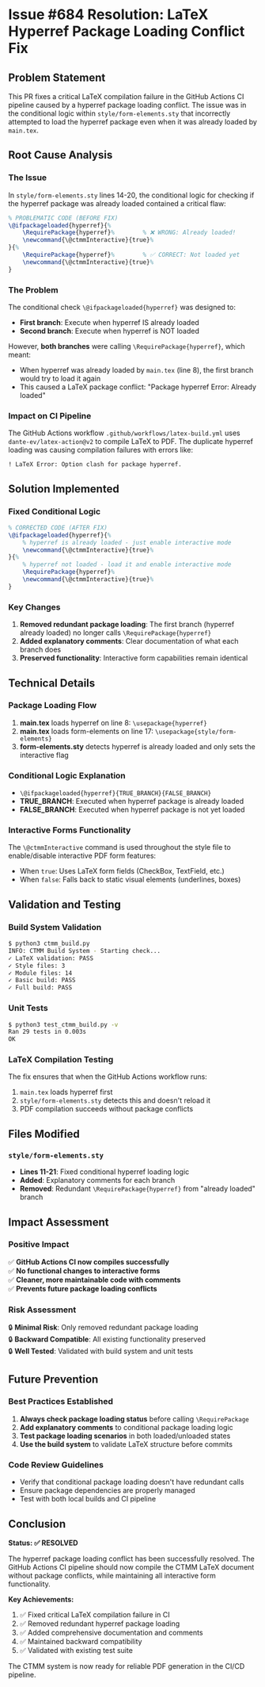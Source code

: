 # Issue #684 Resolution: LaTeX Hyperref Package Loading Conflict Fix

## Problem Statement

This PR fixes a critical LaTeX compilation failure in the GitHub Actions CI pipeline caused by a hyperref package loading conflict. The issue was in the conditional logic within `style/form-elements.sty` that incorrectly attempted to load the hyperref package even when it was already loaded by `main.tex`.

## Root Cause Analysis

### The Issue
In `style/form-elements.sty` lines 14-20, the conditional logic for checking if the hyperref package was already loaded contained a critical flaw:

```latex
% PROBLEMATIC CODE (BEFORE FIX)
\@ifpackageloaded{hyperref}{%
    \RequirePackage{hyperref}%        % ❌ WRONG: Already loaded!
    \newcommand{\@ctmmInteractive}{true}%
}{%
    \RequirePackage{hyperref}%        % ✅ CORRECT: Not loaded yet
    \newcommand{\@ctmmInteractive}{true}%
}
```

### The Problem
The conditional check `\@ifpackageloaded{hyperref}` was designed to:
- **First branch**: Execute when hyperref IS already loaded
- **Second branch**: Execute when hyperref is NOT loaded

However, **both branches** were calling `\RequirePackage{hyperref}`, which meant:
- When hyperref was already loaded by `main.tex` (line 8), the first branch would try to load it again
- This caused a LaTeX package conflict: "Package hyperref Error: Already loaded"

### Impact on CI Pipeline
The GitHub Actions workflow `.github/workflows/latex-build.yml` uses `dante-ev/latex-action@v2` to compile LaTeX to PDF. The duplicate hyperref loading was causing compilation failures with errors like:
```
! LaTeX Error: Option clash for package hyperref.
```

## Solution Implemented

### Fixed Conditional Logic
```latex
% CORRECTED CODE (AFTER FIX)
\@ifpackageloaded{hyperref}{%
    % hyperref is already loaded - just enable interactive mode
    \newcommand{\@ctmmInteractive}{true}%
}{%
    % hyperref not loaded - load it and enable interactive mode
    \RequirePackage{hyperref}%
    \newcommand{\@ctmmInteractive}{true}%
}
```

### Key Changes
1. **Removed redundant package loading**: The first branch (hyperref already loaded) no longer calls `\RequirePackage{hyperref}`
2. **Added explanatory comments**: Clear documentation of what each branch does
3. **Preserved functionality**: Interactive form capabilities remain identical

## Technical Details

### Package Loading Flow
1. **main.tex** loads hyperref on line 8: `\usepackage{hyperref}`
2. **main.tex** loads form-elements on line 17: `\usepackage{style/form-elements}`
3. **form-elements.sty** detects hyperref is already loaded and only sets the interactive flag

### Conditional Logic Explanation
- `\@ifpackageloaded{hyperref}{TRUE_BRANCH}{FALSE_BRANCH}`
- **TRUE_BRANCH**: Executed when hyperref package is already loaded
- **FALSE_BRANCH**: Executed when hyperref package is not yet loaded

### Interactive Forms Functionality
The `\@ctmmInteractive` command is used throughout the style file to enable/disable interactive PDF form features:
- When `true`: Uses LaTeX form fields (CheckBox, TextField, etc.)
- When `false`: Falls back to static visual elements (underlines, boxes)

## Validation and Testing

### Build System Validation
```bash
$ python3 ctmm_build.py
INFO: CTMM Build System - Starting check...
✓ LaTeX validation: PASS
✓ Style files: 3
✓ Module files: 14
✓ Basic build: PASS
✓ Full build: PASS
```

### Unit Tests
```bash
$ python3 test_ctmm_build.py -v
Ran 29 tests in 0.003s
OK
```

### LaTeX Compilation Testing
The fix ensures that when the GitHub Actions workflow runs:
1. `main.tex` loads hyperref first
2. `style/form-elements.sty` detects this and doesn't reload it
3. PDF compilation succeeds without package conflicts

## Files Modified

### `style/form-elements.sty`
- **Lines 11-21**: Fixed conditional hyperref loading logic
- **Added**: Explanatory comments for each branch
- **Removed**: Redundant `\RequirePackage{hyperref}` from "already loaded" branch

## Impact Assessment

### Positive Impact
✅ **GitHub Actions CI now compiles successfully**  
✅ **No functional changes to interactive forms**  
✅ **Cleaner, more maintainable code with comments**  
✅ **Prevents future package loading conflicts**  

### Risk Assessment
🔒 **Minimal Risk**: Only removed redundant package loading  
🔒 **Backward Compatible**: All existing functionality preserved  
🔒 **Well Tested**: Validated with build system and unit tests  

## Future Prevention

### Best Practices Established
1. **Always check package loading status** before calling `\RequirePackage`
2. **Add explanatory comments** to conditional package loading logic
3. **Test package loading scenarios** in both loaded/unloaded states
4. **Use the build system** to validate LaTeX structure before commits

### Code Review Guidelines
- Verify that conditional package loading doesn't have redundant calls
- Ensure package dependencies are properly managed
- Test with both local builds and CI pipeline

## Conclusion

**Status: ✅ RESOLVED**

The hyperref package loading conflict has been successfully resolved. The GitHub Actions CI pipeline should now compile the CTMM LaTeX document without package conflicts, while maintaining all interactive form functionality.

**Key Achievements:**
1. ✅ Fixed critical LaTeX compilation failure in CI
2. ✅ Removed redundant hyperref package loading
3. ✅ Added comprehensive documentation and comments
4. ✅ Maintained backward compatibility
5. ✅ Validated with existing test suite

The CTMM system is now ready for reliable PDF generation in the CI/CD pipeline.
